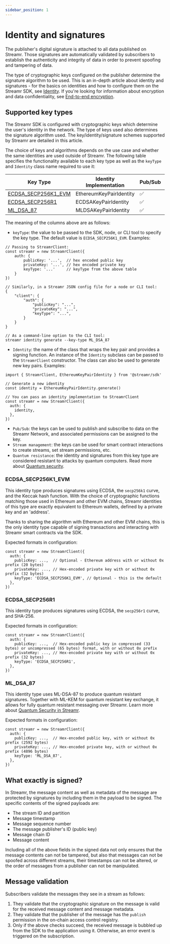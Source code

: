 ```yaml
---
sidebar_position: 1
---
```


# Identity and signatures

The publisher's digital signature is attached to all data published on Streamr. Those signatures are automatically validated by subscribers to establish the authenticity and integrity of data in order to prevent spoofing and tampering of data. 

The type of cryptographic keys configured on the publisher determine the signature algorithm to be used. This is an in-depth article about identity and signatures - for the basics on identities and how to configure them on the Streamr SDK, see [Identity](../../usage/identity.md). If you're looking for information about encryption and data confidentiality, see [End-to-end encryption](end-to-end-encryption.md).

## Supported key types

The Streamr SDK is configured with cryptographic keys which determine the user's identity in the network. The type of keys used also determines the signature algorithm used. The key/identity/signature schemes supported by Streamr are detailed in this article.

The choice of keys and algorithms depends on the use case and whether the same identities are used outside of Streamr. The following table specifies the functionality available to each key type as well as the `keyType` and `Identity` class name required to use it:

| Key Type                                    | Identity Implementation   | Pub/Sub | Stream Management | Quantum Resistance |
|---------------------------------------------|---------------------------|---------|-------------------|--------------------|
| [ECDSA_SECP256K1_EVM](#ecdsa_secp256k1_evm) | EthereumKeyPairIdentity  | ✅      | ✅                | ❌                 |
| [ECDSA_SECP256R1](#ecdsa_secp256r1)         | ECDSAKeyPairIdentity     | ✅      | ❌                | ❌                 |
| [ML_DSA_87](#ml_dsa_87)                     | MLDSAKeyPairIdentity     | ✅      | ❌                | ✅                 |

The meaning of the columns above are as follows:

- `keyType`: the value to be passed to the SDK, node, or CLI tool to specify the key type. The default value is `ECDSA_SECP256K1_EVM`. Examples:

```
// Passing to StreamrClient:
const streamr = new StreamrClient({
    auth: {
        publicKey: '...',  // hex encoded public key
        privateKey: '...', // hex encoded private key
        keyType: '...'     // keyType from the above table
    }
})

// Similarly, in a Streamr JSON config file for a node or CLI tool:
{
    "client": {
        "auth": {
            "publicKey": "...",
            "privateKey": "...",
            "keyType": "...",
        }
    }
}

// As a command-line option to the CLI tool:
streamr identity generate --key-type ML_DSA_87
```

- `Identity`: the name of the class that wraps the key pair and provides a signing function. An instance of the `Identity` subclass can be passed to the `StreamrClient` constructor. The class can also be used to generate new key pairs. Examples:

```
import { StreamrClient, EthereumKeyPairIdentity } from '@streamr/sdk'

// Generate a new identity
const identity = EthereumKeyPairIdentity.generate()

// You can pass an identity implementation to StreamrClient
const streamr = new StreamrClient({
  auth: {
    identity,
  },
})
```

- `Pub/Sub`: the keys can be used to publish and subscribe to data on the Streamr Network, and associated permissions can be assigned to the key.
- `Stream management`: the keys can be used for smart contract interactions to create streams, set stream permissions, etc.
- `Quantum resistance`: the identity and signatures from this key type are considered resistant to attacks by quantum computers. Read more about [Quantum security](quantum-security.md).

### ECDSA_SECP256K1_EVM

This identity type produces signatures using ECDSA, the `secp256k1` curve, and the Keccak hash function. With the choice of cryptographic functions matching those used in Ethereum and other EVM chains, Streamr identities of this type are exactly equivalent to Ethereum wallets, defined by a private key and an 'address'.

Thanks to sharing the algorithm with Ethereum and other EVM chains, this is the only identity type capable of signing transactions and interacting with Streamr smart contracts via the SDK.

Expected formats in configuration:

```
const streamr = new StreamrClient({
  auth: {
    publicKey: ...,  // Optional - Ethereum address with or without 0x prefix (20 bytes)
    privateKey: ..., // Hex-encoded private key with or without 0x prefix (32 bytes)
    keyType: 'ECDSA_SECP256K1_EVM', // Optional - this is the default
  },
})
```

### ECDSA_SECP256R1

This identity type produces signatures using ECDSA, the `secp256r1` curve, and SHA-256.

Expected formats in configuration:

```
const streamr = new StreamrClient({
  auth: {
    publicKey: ...,  // Hex-encoded public key in compressed (33 bytes) or uncompressed (65 bytes) format, with or without 0x prefix
    privateKey: ..., // Hex-encoded private key with or without 0x prefix (32 bytes)
    keyType: 'ECDSA_SECP256R1',
  },
})
```

### ML_DSA_87

This identity type uses ML-DSA-87 to produce quantum resistant signatures. Together with ML-KEM for quantum resistant key exchange, it allows for fully quantum resistant messaging over Streamr. Learn more about [Quantum Security in Streamr](quantum-security.md).

Expected formats in configuration:

```
const streamr = new StreamrClient({
  auth: {
    publicKey: ...,  // Hex-encoded public key, with or without 0x prefix (2592 bytes)
    privateKey: ..., // Hex-encoded private key, with or without 0x prefix (4896 bytes)
    keyType: 'ML_DSA_87',
  },
})
```

## What exactly is signed? 

In Streamr, the message content as well as metadata of the message are protected by signatures by including them in the payload to be signed. The specific contents of the signed payloads are:

- The stream ID and partition
- Message timestamp
- Message sequence number
- The message publisher's ID (public key)
- Message chain ID
- Message content

Including all of the above fields in the signed data not only ensures that the message contents can not be tampered, but also that messages can not be spoofed across different streams, their timestamps can not be altered, or the order of messages from a publisher can not be manipulated.

## Message validation

Subscribers validate the messages they see in a stream as follows:

1. They validate that the cryptographic signature on the message is valid for the received message content and message metadata.
2. They validate that the publisher of the message has the `publish` permission in the on-chain access control registry.
3. Only if the above checks succeed, the received message is bubbled up from the SDK to the application using it. Otherwise, an error event is triggered on the subscription.
